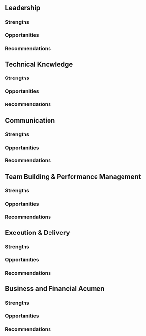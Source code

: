 ## Leadership
### Strengths
### Opportunities
### Recommendations

## Technical Knowledge
### Strengths
### Opportunities
### Recommendations

## Communication
### Strengths
### Opportunities
### Recommendations

## Team Building & Performance Management
### Strengths
### Opportunities
### Recommendations

## Execution & Delivery
### Strengths
### Opportunities
### Recommendations

## Business and Financial Acumen
### Strengths
### Opportunities
### Recommendations